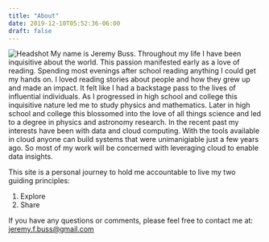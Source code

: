 ```yaml
---
title: "About"
date: 2019-12-10T05:52:36-06:00
draft: false
---
```


![Headshot](/blog/img/about/jb_headshot.jpg)
My name is Jeremy Buss. Throughout my life I have been inquisitive about the world.
This passion manifested early as a love of reading. Spending most evenings after school reading anything I could get my hands on.
I loved reading stories about people and how they grew up and made an impact. 
It felt like I had a backstage pass to the lives of influential individuals.
As I progressed in high school and college this inquisitive nature led me to study physics and mathematics. 
Later in high school and college this blossomed into the love of all things science and led to a degree in physics and astronomy research.
In the recent past my interests have been with data and cloud computing. 
With the tools available in cloud anyone can build systems that were unimanigiable just a few years ago. 
So most of my work will be concerned with leveraging cloud to enable data insights.

This site is a personal journey to hold me accountable to live my two guiding principles:

1. Explore
2. Share

If you have any questions or comments, please feel free to contact me at: jeremy.f.buss@gmail.com
